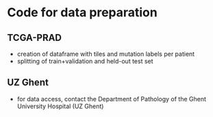 # Code for data preparation

## TCGA-PRAD
- creation of dataframe with tiles and mutation labels per patient 
- splitting of train+validation and held-out test set

## UZ Ghent
- for data access, contact the Department of Pathology of the Ghent University Hospital (UZ Ghent)
